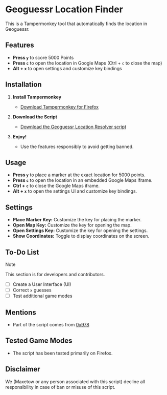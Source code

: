 # Geoguessr Location Finder

This is a Tampermonkey tool that automatically finds the location in Geoguessr.

## Features

- **Press `y`** to score 5000 Points
- **Press `c`** to open the location in Google Maps (Ctrl + `c` to close the map)
- **Alt + `x`** to open settings and customize key bindings

## Installation

1. **Install Tampermonkey**
   - [Download Tampermonkey for Firefox](https://addons.mozilla.org/en-US/firefox/addon/tampermonkey/)

2. **Download the Script**
   - [Download the Geoguessr Location Resolver script](https://raw.githubusercontent.com/Maxetow/Geoguessr_location/main/Geoguessr%20Location%20Resolver%20(By%20maxetow)-1.0.user.js)

3. **Enjoy!**
   - Use the features responsibly to avoid getting banned.

## Usage

- **Press `y`** to place a marker at the exact location for 5000 points.
- **Press `c`** to open the location in an embedded Google Maps iframe.
- **Ctrl + `c`** to close the Google Maps iframe.
- **Alt + `x`** to open the settings UI and customize key bindings.

## Settings

- **Place Marker Key:** Customize the key for placing the marker.
- **Open Map Key:** Customize the key for opening the map.
- **Open Settings Key:** Customize the key for opening the settings.
- **Show Coordinates:** Toggle to display coordinates on the screen.

## To-Do List

> [!NOTE]
> This section is for developers and contributors.

- [ ] Create a User Interface (UI)
- [ ] Correct `x` guesses
- [ ] Test additional game modes

## Mentions

- Part of the script comes from [0x978](https://github.com/0x978/GeoGuessr_Resolver)

## Tested Game Modes

- The script has been tested primarily on Firefox.

## Disclaimer

We (Maxetow or any person associated with this script) decline all responsibility in case of ban or misuse of this script.
